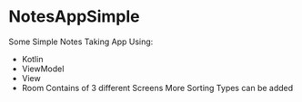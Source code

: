 # NotesAppSimple
Some Simple Notes Taking App 
Using:
- Kotlin 
- ViewModel 
- View 
- Room 
Contains of 3 different Screens 
More Sorting Types can be added 
